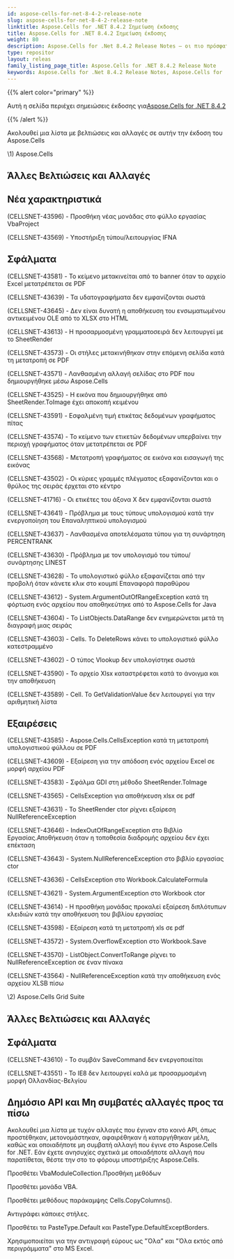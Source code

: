 ```yaml
---
id: aspose-cells-for-net-8-4-2-release-note
slug: aspose-cells-for-net-8-4-2-release-note
linktitle: Aspose.Cells for .NET 8.4.2 Σημείωση έκδοσης
title: Aspose.Cells for .NET 8.4.2 Σημείωση έκδοσης
weight: 80
description: Aspose.Cells for .Net 8.4.2 Release Notes – οι πιο πρόσφατες βελτιώσεις, νέες δυνατότητες και επιδιορθώσεις
type: repositor
layout: releas
family_listing_page_title: Aspose.Cells for .NET 8.4.2 Release Note
keywords: Aspose.Cells for .Net 8.4.2 Release Notes, Aspose.Cells for .Net 8.4.2 updates and fixe
---
```

{{% alert color="primary" %}} 

 Αυτή η σελίδα περιέχει σημειώσεις έκδοσης για[Aspose.Cells for .NET 8.4.2](https://releases.aspose.com/cells/net/new-releases/aspose.cells-for-.net-8.4.2/)

{{% /alert %}} 

 Ακολουθεί μια λίστα με βελτιώσεις και αλλαγές σε αυτήν την έκδοση του Aspose.Cells



\1) Aspose.Cells 


##  **Άλλες Βελτιώσεις και Αλλαγές**

##  **Νέα χαρακτηριστικά**


 (CELLSNET-43596) - Προσθήκη νέας μονάδας στο φύλλο εργασίας VbaProject

 (CELLSNET-43569) - Υποστήριξη τύπου/λειτουργίας IFNA


##  **Σφάλματα**


 (CELLSNET-43581) - Το κείμενο μετακινείται από το banner όταν το αρχείο Excel μετατρέπεται σε PDF

 (CELLSNET-43639) - Τα υδατογραφήματα δεν εμφανίζονται σωστά

 (CELLSNET-43645) - Δεν είναι δυνατή η αποθήκευση του ενσωματωμένου αντικειμένου OLE από το XLSX στο HTML

 (CELLSNET-43613) - Η προσαρμοσμένη γραμματοσειρά δεν λειτουργεί με το SheetRender

 (CELLSNET-43573) - Οι στήλες μετακινήθηκαν στην επόμενη σελίδα κατά τη μετατροπή σε PDF

 (CELLSNET-43571) - Λανθασμένη αλλαγή σελίδας στο PDF που δημιουργήθηκε μέσω Aspose.Cells

 (CELLSNET-43525) - Η εικόνα που δημιουργήθηκε από SheetRender.ToImage έχει αποκοπή κειμένου

 (CELLSNET-43591) - Εσφαλμένη τιμή ετικέτας δεδομένων γραφήματος πίτας

(CELLSNET-43574) - Το κείμενο των ετικετών δεδομένων υπερβαίνει την περιοχή γραφήματος όταν μετατρέπεται σε PDF

 (CELLSNET-43568) - Μετατροπή γραφήματος σε εικόνα και εισαγωγή της εικόνας

 (CELLSNET-43502) - Οι κύριες γραμμές πλέγματος εξαφανίζονται και ο θρύλος της σειράς έρχεται στο κέντρο

 (CELLSNET-41716) - Οι ετικέτες του άξονα X δεν εμφανίζονται σωστά

 (CELLSNET-43641) - Πρόβλημα με τους τύπους υπολογισμού κατά την ενεργοποίηση του Επαναληπτικού υπολογισμού

 (CELLSNET-43637) - Λανθασμένα αποτελέσματα τύπου για τη συνάρτηση PERCENTRANK

 (CELLSNET-43630) - Πρόβλημα με τον υπολογισμό του τύπου/συνάρτησης LINEST

 (CELLSNET-43628) - Το υπολογιστικό φύλλο εξαφανίζεται από την προβολή όταν κάνετε κλικ στο κουμπί Επαναφορά παραθύρου

 (CELLSNET-43612) - System.ArgumentOutOfRangeException κατά τη φόρτωση ενός αρχείου που αποθηκεύτηκε από το Aspose.Cells for Java

 (CELLSNET-43604) - Το ListObjects.DataRange δεν ενημερώνεται μετά τη διαγραφή μιας σειράς

 (CELLSNET-43603) - Cells. Το DeleteRows κάνει το υπολογιστικό φύλλο κατεστραμμένο

 (CELLSNET-43602) - Ο τύπος Vlookup δεν υπολογίστηκε σωστά

(CELLSNET-43590) - Το αρχείο Xlsx καταστρέφεται κατά το άνοιγμα και την αποθήκευση

 (CELLSNET-43589) - Cell. Το GetValidationValue δεν λειτουργεί για την αριθμητική λίστα


##  **Εξαιρέσεις**


 (CELLSNET-43585) - Aspose.Cells.CellsException κατά τη μετατροπή υπολογιστικού φύλλου σε PDF

 (CELLSNET-43609) - Εξαίρεση για την απόδοση ενός αρχείου Excel σε μορφή αρχείου PDF

 (CELLSNET-43583) - Σφάλμα GDI στη μέθοδο SheetRender.ToImage

 (CELLSNET-43565) - CellsException για αποθήκευση xlsx σε pdf

 (CELLSNET-43631) - Το SheetRender ctor ρίχνει εξαίρεση NullReferenceException

 (CELLSNET-43646) - IndexOutOfRangeException στο Βιβλίο Εργασίας.Αποθήκευση όταν η τοποθεσία διαδρομής αρχείου δεν έχει επέκταση

 (CELLSNET-43643) - System.NullReferenceException στο βιβλίο εργασίας ctor

 (CELLSNET-43636) - CellsException στο Workbook.CalculateFormula

 (CELLSNET-43621) - System.ArgumentException στο Workbook ctor

 (CELLSNET-43614) - Η προσθήκη μονάδας προκαλεί εξαίρεση διπλότυπων κλειδιών κατά την αποθήκευση του βιβλίου εργασίας

 (CELLSNET-43598) - Εξαίρεση κατά τη μετατροπή xls σε pdf

(CELLSNET-43572) - System.OverflowException στο Workbook.Save

 (CELLSNET-43570) - ListObject.ConvertToRange ρίχνει το NullReferenceException σε έναν πίνακα

 (CELLSNET-43564) - NullReferenceException κατά την αποθήκευση ενός αρχείου XLSB πίσω



 \2) Aspose.Cells Grid Suite


##  **Άλλες Βελτιώσεις και Αλλαγές**

##  **Σφάλματα**


 (CELLSNET-43610) - Το συμβάν SaveCommand δεν ενεργοποιείται

 (CELLSNET-43551) - Το IE8 δεν λειτουργεί καλά με προσαρμοσμένη μορφή Ολλανδίας-Βελγίου


##  **Δημόσιο API και Μη συμβατές αλλαγές προς τα πίσω**


 Ακολουθεί μια λίστα με τυχόν αλλαγές που έγιναν στο κοινό API, όπως προστέθηκαν, μετονομάστηκαν, αφαιρέθηκαν ή καταργήθηκαν μέλη, καθώς και οποιαδήποτε μη συμβατή αλλαγή που έγινε στο Aspose.Cells for .NET. Εάν έχετε ανησυχίες σχετικά με οποιαδήποτε αλλαγή που παρατίθεται, θέστε την στο το φόρουμ υποστήριξης Aspose.Cells.



 Προσθέτει VbaModuleCollection.Προσθήκη μεθόδων

 Προσθέτει μονάδα VBA.



 Προσθέτει μεθόδους παράκαμψης Cells.CopyColumns().

 Αντιγράφει κάποιες στήλες.



 Προσθέτει τα PasteType.Default και PasteType.DefaultExceptBorders.

Χρησιμοποιείται για την αντιγραφή εύρους ως "Όλα" και "Όλα εκτός από περιγράμματα" στο MS Excel.


